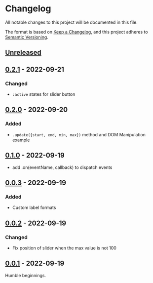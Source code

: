 # Changelog

All notable changes to this project will be documented in this file.

The format is based on [Keep a Changelog](https://keepachangelog.com/en/1.0.0/),
and this project adheres to [Semantic Versioning](https://semver.org/spec/v2.0.0.html).

## [Unreleased]

## [0.2.1] - 2022-09-21

### Changed

- `:active` states for slider button

## [0.2.0] - 2022-09-20

### Added

- `.update({start, end, min, max})` method and DOM Manipulation example

## [0.1.0] - 2022-09-19

- add .on(eventName, callback) to dispatch events

## [0.0.3] - 2022-09-19

### Added

- Custom label formats

## [0.0.2] - 2022-09-19

### Changed

- Fix position of slider when the max value is not 100

## [0.0.1] - 2022-09-19

Humble beginnings.

[unreleased]: https://github.com/jshawl/dual-range-input/compare/v0.2.1...HEAD
[0.2.1]: https://github.com/jshawl/dual-range-input/releases/tag/v0.2.1
[0.2.0]: https://github.com/jshawl/dual-range-input/releases/tag/v0.2.0
[0.1.0]: https://github.com/jshawl/dual-range-input/releases/tag/v0.1.0
[0.0.3]: https://github.com/jshawl/dual-range-input/releases/tag/v0.0.3
[0.0.2]: https://github.com/jshawl/dual-range-input/releases/tag/v0.0.2
[0.0.1]: https://github.com/jshawl/dual-range-input/releases/tag/v0.0.1

